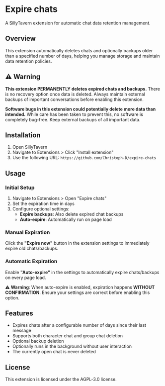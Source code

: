 # Expire chats

A SillyTavern extension for automatic chat data retention management.

## Overview

This extension automatically deletes chats and optionally backups older than a
specified number of days, helping you manage storage and maintain data retention
policies.

## ⚠️ Warning

**This extension PERMANENTLY deletes expired chats and backups.** There is no
recovery option once data is deleted. Always maintain external backups of
important conversations before enabling this extension.

**Software bugs in this extension could potentially delete more data than
intended.** While care has been taken to prevent this, no software is completely
bug-free. Keep external backups of all important data.

## Installation

1. Open SillyTavern
2. Navigate to Extensions > Click "Install extension"
3. Use the following URL: `https://github.com/Christoph-D/expire-chats`

## Usage

### Initial Setup

1. Navigate to Extensions > Open "Expire chats"
2. Set the expiration time in days
3. Configure optional settings:
   - **Expire backups**: Also delete expired chat backups
   - **Auto-expire**: Automatically run on page load

### Manual Expiration

Click the **"Expire now"** button in the extension settings to immediately
expire old chats/backups.

### Automatic Expiration

Enable **"Auto-expire"** in the settings to automatically expire chats/backups
on every page load.

⚠️ **Warning**: When auto-expire is enabled, expiration happens **WITHOUT
CONFIRMATION**. Ensure your settings are correct before enabling this option.

## Features

- Expires chats after a configurable number of days since their last message
- Supports both character chat and group chat deletion
- Optional backup deletion
- Optionally runs in the background without user interaction
- The currently open chat is never deleted

## License

This extension is licensed under the AGPL-3.0 license.
